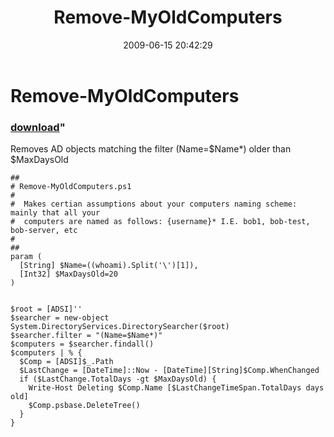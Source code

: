 ﻿---
pid:            1162
parent:         0
children:       
poster:         CrazyDave
title:          Remove-MyOldComputers
date:           2009-06-15 20:42:29
format:         posh
---

# Remove-MyOldComputers

### [download](1162.ps1)"

Removes AD objects matching the filter (Name=$Name*) older than $MaxDaysOld

```posh
##
# Remove-MyOldComputers.ps1
#
#  Makes certian assumptions about your computers naming scheme: mainly that all your
#  computers are named as follows: {username}* I.E. bob1, bob-test, bob-server, etc
#
##
param (
  [String] $Name=((whoami).Split('\')[1]),
  [Int32] $MaxDaysOld=20
)


$root = [ADSI]''
$searcher = new-object System.DirectoryServices.DirectorySearcher($root)
$searcher.filter = "(Name=$Name*)"
$computers = $searcher.findall()
$computers | % {
  $Comp = [ADSI]$_.Path  
  $LastChange = [DateTime]::Now - [DateTime][String]$Comp.WhenChanged
  if ($LastChange.TotalDays -gt $MaxDaysOld) {
    Write-Host Deleting $Comp.Name [$LastChangeTimeSpan.TotalDays days old]
    $Comp.psbase.DeleteTree()
  }
}
```
